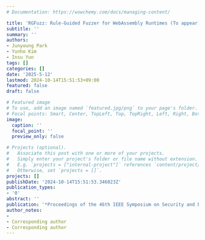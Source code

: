 ```yaml
---
# Documentation: https://wowchemy.com/docs/managing-content/

title: 'RGFuzz: Rule-Guided Fuzzer for WebAssembly Runtimes (To appear)'
subtitle: ''
summary: ''
authors:
- Junyoung Park
- Yunho Kim
- Insu Yun
tags: []
categories: []
date: '2025-5-12'
lastmod: 2024-10-14T15:51:53+09:00
featured: false
draft: false

# Featured image
# To use, add an image named `featured.jpg/png` to your page's folder.
# Focal points: Smart, Center, TopLeft, Top, TopRight, Left, Right, BottomLeft, Bottom, BottomRight.
image:
  caption: ''
  focal_point: ''
  preview_only: false

# Projects (optional).
#   Associate this post with one or more of your projects.
#   Simply enter your project's folder or file name without extension.
#   E.g. `projects = ["internal-project"]` references `content/project/deep-learning/index.md`.
#   Otherwise, set `projects = []`.
projects: []
publishDate: '2024-10-14T15:51:53.346023Z'
publication_types:
- '0'
abstract: ''
publication: '*Proceedings of the 46th IEEE Symposium on Security and Privacy (Oakland)*'
author_notes:
- 
- Corresponding author
- Corresponding author
---
```

